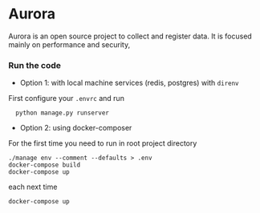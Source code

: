 # Aurora

Aurora is an open source project to collect and register data.
It is focused mainly on performance and security, 


### Run the code 

- Option 1: with local machine services (redis, postgres) with `direnv`

First configure your `.envrc` and run

```shell
  python manage.py runserver
````

- Option 2: using docker-composer

For the first time you need to run in root project directory

```shell
./manage env --comment --defaults > .env
docker-compose build
docker-compose up
```

each next time

```shell
docker-compose up
```
